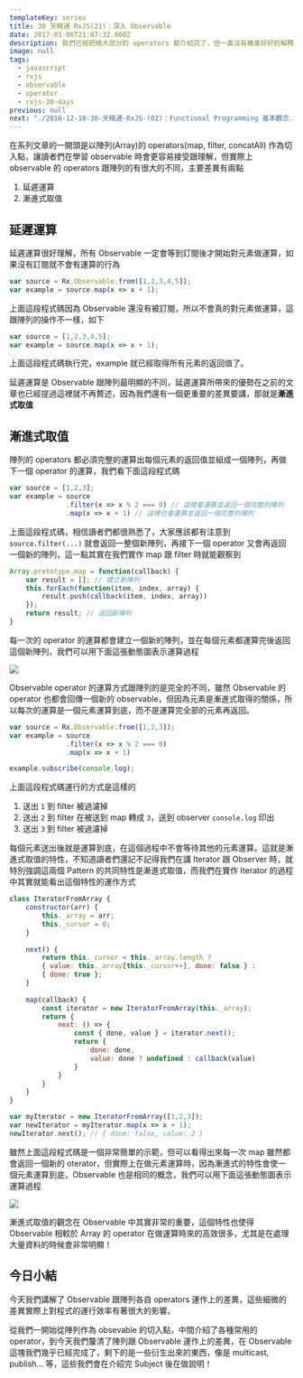 ```yaml
---
templateKey: series
title: 30 天精通 RxJS(21)：深入 Observable
date: 2017-01-06T21:07:32.000Z
description: 我們已經把絕大部分的 operators 都介紹完了，但一直沒有機會好好的解釋 Observable 的 operators 運作方式。
image: null
tags:
  - javascript
  - rxjs
  - observable
  - operator
  - rxjs-30-days
previous: null
next: "./2016-12-18-30-天精通-RxJS-(02)：Functional Programming 基本觀念.md"
---
```


在系列文章的一開頭是以陣列(Array)的 operators(map, filter, concatAll) 作為切入點，讓讀者們在學習 observable 時會更容易接受跟理解，但實際上 observable 的 operators 跟陣列的有很大的不同，主要差異有兩點

1. 延遲運算
2. 漸進式取值

## 延遲運算

延遲運算很好理解，所有 Observable 一定會等到訂閱後才開始對元素做運算，如果沒有訂閱就不會有運算的行為

```javascript
var source = Rx.Observable.from([1,2,3,4,5]);
var example = source.map(x => x + 1);
```

上面這段程式碼因為 Observable 還沒有被訂閱，所以不會真的對元素做運算，這跟陣列的操作不一樣，如下

```javascript
var source = [1,2,3,4,5];
var example = source.map(x => x + 1); 
```

上面這段程式碼執行完，example 就已經取得所有元素的返回值了。

延遲運算是 Observable 跟陣列最明顯的不同，延遲運算所帶來的優勢在之前的文章也已經提過這裡就不再贅述，因為我們還有一個更重要的差異要講，那就是**漸進式取值**

## 漸進式取值

陣列的 operators 都必須完整的運算出每個元素的返回值並組成一個陣列，再做下一個 operator 的運算，我們看下面這段程式碼

```javascript
var source = [1,2,3];
var example = source
              .filter(x => x % 2 === 0) // 這裡會運算並返回一個完整的陣列
              .map(x => x + 1) // 這裡也會運算並返回一個完整的陣列
```

上面這段程式碼，相信讀者們都很熟悉了，大家應該都有注意到 `source.filter(...)` 就會返回一整個新陣列，再接下一個 operator 又會再返回一個新的陣列，這一點其實在我們實作 map 跟 filter 時就能觀察到

```javascript
Array.prototype.map = function(callback) {
    var result = []; // 建立新陣列
    this.forEach(function(item, index, array) {
        result.push(callback(item, index, array))
    });
    return result; // 返回新陣列
}
```

每一次的 operator 的運算都會建立一個新的陣列，並在每個元素都運算完後返回這個新陣列，我們可以用下面這張動態圖表示運算過程

![](https://media.giphy.com/media/l0HlPZeB9OvFu7QwE/giphy.gif)

Observable operator 的運算方式跟陣列的是完全的不同，雖然 Observable 的 operator 也都會回傳一個新的 observable，但因為元素是漸進式取得的關係，所以每次的運算是一個元素運算到底，而不是運算完全部的元素再返回。

```javascript
var source = Rx.Observable.from([1,2,3]);
var example = source
              .filter(x => x % 2 === 0)
              .map(x => x + 1)

example.subscribe(console.log);
```

上面這段程式碼運行的方式是這樣的

1. 送出 `1` 到 filter 被過濾掉
2. 送出 `2` 到 filter 在被送到 map 轉成 `3`，送到 observer `console.log` 印出
3. 送出 `3` 到 filter 被過濾掉

每個元素送出後就是運算到底，在這個過程中不會等待其他的元素運算。這就是漸進式取值的特性，不知道讀者們還記不記得我們在講 Iterator 跟 Observer 時，就特別強調這兩個 Pattern 的共同特性是漸進式取值，而我們在實作 Iterator 的過程中其實就能看出這個特性的運作方式

```javascript
class IteratorFromArray {
	constructor(arr) {
		this._array = arr;
		this._cursor = 0;
	}
  
	next() {
		return this._cursor < this._array.length ?
		{ value: this._array[this._cursor++], done: false } :
		{ done: true };
	}
	
	map(callback) {
		const iterator = new IteratorFromArray(this._array);
		return {
			next: () => {
				const { done, value } = iterator.next();
				return {
					done: done,
					value: done ? undefined : callback(value)
				}
			}
		}
	}
}

var myIterator = new IteratorFromArray([1,2,3]);
var newIterator = myIterator.map(x => x + 1);
newIterator.next(); // { done: false, value: 2 }
```

雖然上面這段程式碼是一個非常簡單的示範，但可以看得出來每一次 map 雖然都會返回一個新的 oterator，但實際上在做元素運算時，因為漸進式的特性會使一個元素運算到底，Observable 也是相同的概念，我們可以用下面這張動態圖表示運算過程

![](https://media.giphy.com/media/3o6ZtqrBfUyHvMDQ2c/giphy.gif)

漸進式取值的觀念在 Observable 中其實非常的重要，這個特性也使得 Observable 相較於 Array 的 operator 在做運算時來的高效很多，尤其是在處理大量資料的時候會非常明顯！

## 今日小結

今天我們講解了 Observable 跟陣列各自 operators 運作上的差異，這些細微的差異實際上對程式的運行效率有著很大的影響。

從我們一開始從陣列作為 obsevable 的切入點，中間介紹了各種常用的 operator，到今天我們釐清了陣列跟 Observable 運作上的差異，在 Observable 這塊我們幾乎已經完成了，剩下的是一些衍生出來的東西，像是 multicast, publish... 等，這些我們會在介紹完 Subject 後在做說明！